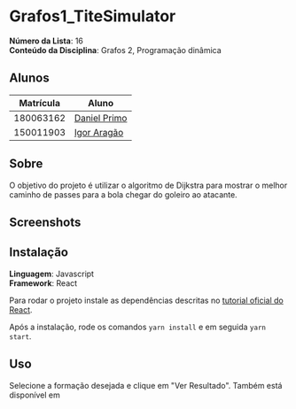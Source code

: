 # Grafos1_TiteSimulator

**Número da Lista**: 16<br>
**Conteúdo da Disciplina**: Grafos 2, Programação dinâmica<br>

## Alunos
| Matrícula | Aluno                                                       |
| --------- | ----------------------------------------------------------- |
| 180063162 | [Daniel Primo](https://github.com/danieldagerom)        |
| 150011903 | [Igor Aragão](https://github.com/roginaldosemog)            |

## Sobre 
O objetivo do projeto é utilizar o algoritmo de Dijkstra para mostrar o melhor caminho de passes para a bola chegar do goleiro ao atacante.

## Screenshots


## Instalação 
**Linguagem**: Javascript<br>
**Framework**: React<br>

Para rodar o projeto instale as dependências descritas no [tutorial oficial do React](https://reactjs.org/tutorial/tutorial.html).

Após a instalação, rode os comandos `yarn install` e em seguida `yarn start`.

## Uso 
Selecione a formação desejada e clique em "Ver Resultado".
Também está disponível em 


